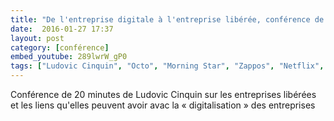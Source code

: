 ```yaml
---
title: "De l'entreprise digitale à l'entreprise libérée, conférence de Ludovic Cinquin, à l'USI"
date:  2016-01-27 17:37
layout: post
category: [conférence]
embed_youtube: 289lwrW_gP0
tags: ["Ludovic Cinquin", "Octo", "Morning Star", "Zappos", "Netflix", "Issac Getz", Favi, "Gore", "Chrono Flex", Poult, Semco, "Health Care"]
---
```




Conférence de 20 minutes de Ludovic Cinquin sur les entreprises libérées et les liens qu'elles peuvent avoir avac la « digitalisation » des entreprises

